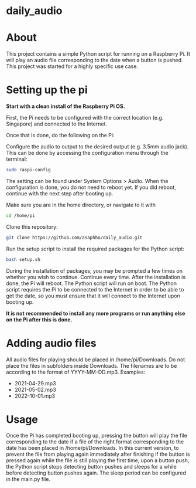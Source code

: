 # daily_audio

<h1>About</h1>

This project contains a simple Python script for running on a Raspberry Pi. It will play an audio file corresponding to the date when a button is pushed. This project was started for a highly specific use case.

<h1>Setting up the pi</h1>

**Start with a clean install of the Raspberry Pi OS.** 

First, the Pi needs to be configured with the correct location (e.g. Singapore) and connected to the Internet.

Once that is done, do the following on the Pi:

Configure the audio to output to the desired output (e.g. 3.5mm audio jack). This can be done by accessing the configuration menu through the terminal:

```sh
sudo raspi-config
```

The setting can be found under System Options > Audio. When the configuration is done, you do not need to reboot yet. If you did reboot, continue with the next step after booting up.

Make sure you are in the home directory, or navigate to it with 
```sh
cd /home/pi
```

Clone this repository:
```sh
git clone https://github.com/asaphho/daily_audio.git
```

Run the setup script to install the required packages for the Python script:
```sh
bash setup.sh
```

During the installation of packages, you may be prompted a few times on whether you wish to continue. Continue every time. After the installation is done, the Pi will reboot. The Python script will run on boot. The Python script requires the Pi to be connected to the Internet in order to be able to get the date, so you must ensure that it will connect to the Internet upon booting up.

**It is not recommended to install any more programs or run anything else on the Pi after this is done.**

<h1>Adding audio files</h1>
All audio files for playing should be placed in /home/pi/Downloads. Do not place the files in subfolders inside Downloads. The filenames are to be according to the format of YYYY-MM-DD.mp3. Examples:
<ul>
  <li>2021-04-29.mp3</li>
  <li>2021-05-02.mp3</li>
  <li>2022-10-01.mp3</li>
 </ul>
 
<h1>Usage</h1>
Once the Pi has completed booting up, pressing the button will play the file corresponding to the date if a file of the right format corresponding to the date has been placed in /home/pi/Downloads. In this current version, to prevent the file from playing again immediately after finishing if the button is pressed again while the file is still playing the first time, upon a button push, the Python script stops detecting button pushes and sleeps for a while before detecting button pushes again. The sleep period can be configured in the main.py file.
